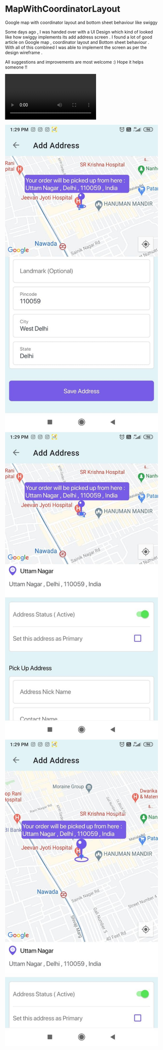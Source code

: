 # MapWithCoordinatorLayout
Google map with coordinator layout and bottom sheet behaviour like swiggy 

Some days ago , I was handed over with a UI Design which kind of looked like how swiggy implements its add address screen . 
I found a lot of good article on Google map , coordinator layout and Bottom sheet behaviour . 
With all of this combined I was able to implement the screen as per the design wireframe . 

All suggestions and improvements are most welcome :)
Hope it helps someone !!

![Video Demo](https://github.com/medha245/MapWithCoordinatorLayout/blob/master/video_2021-03-21_13-34-23.mp4)   

![imagetest1](photo_2021-03-21_13-35-23.jpg) ![imagetest2](photo_2021-03-21_13-35-32.jpg)
![imagetest3](photo_2021-03-21_13-35-38.jpg)
